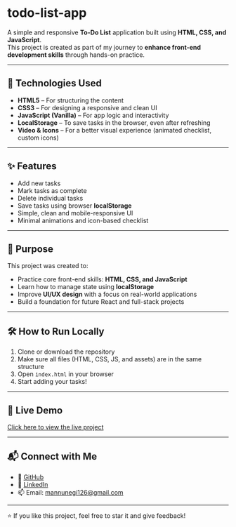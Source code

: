 # todo-list-app
A simple and responsive **To-Do List** application built using **HTML, CSS, and JavaScript**.  
This project is created as part of my journey to **enhance front-end development skills** through hands-on practice.

---

## 🔧 Technologies Used

- **HTML5** – For structuring the content
- **CSS3** – For designing a responsive and clean UI
- **JavaScript (Vanilla)** – For app logic and interactivity
- **LocalStorage** – To save tasks in the browser, even after refreshing
- **Video & Icons** – For a better visual experience (animated checklist, custom icons)

---

## ✨ Features

- Add new tasks
- Mark tasks as complete
- Delete individual tasks
- Save tasks using browser **localStorage**
- Simple, clean and mobile-responsive UI
- Minimal animations and icon-based checklist

---

## 🚀 Purpose

This project was created to:
- Practice core front-end skills: **HTML, CSS, and JavaScript**
- Learn how to manage state using **localStorage**
- Improve **UI/UX design** with a focus on real-world applications
- Build a foundation for future React and full-stack projects

---

## 🛠️ How to Run Locally

1. Clone or download the repository
2. Make sure all files (HTML, CSS, JS, and assets) are in the same structure
3. Open `index.html` in your browser
4. Start adding your tasks!

---

## 🚀 Live Demo

[Click here to view the live project](https://mukulnegi2004.github.io/todo-list-app/)

---

## 📬 Connect with Me

- 💼 [GitHub](https://github.com/mukulnegi2004)
- 💬 [LinkedIn](https://www.linkedin.com/in/mukul-negi-75b741374/)
- 📫 Email: mannunegi126@gmail.com

---

⭐ If you like this project, feel free to star it and give feedback!
